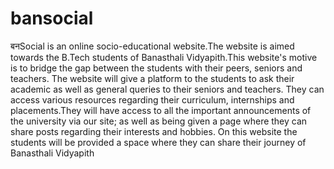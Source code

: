 # bansocial

बनSocial is an online socio-educational website.The website is aimed towards the B.Tech students of Banasthali Vidyapith.This website's motive is to bridge the gap between the students with their peers, seniors and teachers. The website will give a platform to the students to ask their academic as well as general queries to their seniors and teachers. They can access various resources regarding their curriculum, internships and placements.They will have access to all the important announcements of the university via our site; as well as being given a page where they can share posts regarding their interests and hobbies. On this website the students will be provided a space where they can share their journey of Banasthali Vidyapith
